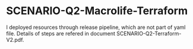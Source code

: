 # SCENARIO-Q2-Macrolife-Terraform
I deployed resources through release pipeline, which are not part of yaml file. Details of steps are refered in document SCENARIO-Q2-Terraform-V2.pdf. 
